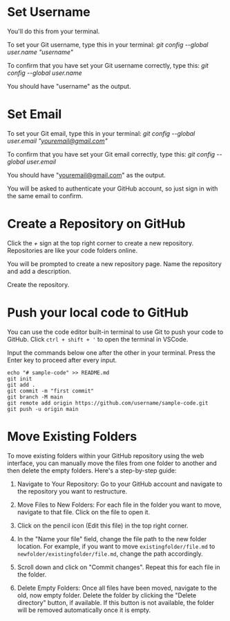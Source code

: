 # **Set Username**

You'll do this from your terminal.

To set your Git username, type this in your terminal:
    *git config --global user.name "username"*

To confirm that you have set your Git username correctly, type this:
    *git config --global user.name*
    
 You should have "username" as the output.
    
# **Set Email**    

To set your Git email, type this in your terminal:
    *git config --global user.email "youremail@gmail.com"*
    
To confirm that you have set your Git email correctly, type this:
    *git config --global user.email*
    
You should have "youremail@gmail.com" as the output.

You will be asked to authenticate your GitHub account, so just sign in with the same email to confirm.

# Create a Repository on GitHub

Click the *+* sign at the top right corner to create a new repository. Repositories are like your code folders online.

You will be prompted to create a new repository page. Name the repository and add a description.

Create the repository.

# Push your local code to GitHub

You can use the code editor built-in terminal to use Git to push your code to GitHub. Click `ctrl + shift + '` to open the terminal in VSCode.

Input the commands below one after the other in your terminal. Press the Enter key to proceed after every input.

    echo "# sample-code" >> README.md
    git init
    git add .
    git commit -m "first commit"
    git branch -M main
    git remote add origin https://github.com/username/sample-code.git
    git push -u origin main

# Move Existing Folders

To move existing folders within your GitHub repository using the web interface, you can manually move the files from one folder to another and then delete the empty folders. Here's a step-by-step guide:
   
1. Navigate to Your Repository:
    Go to your GitHub account and navigate to the repository you want to restructure.
        
2. Move Files to New Folders:
For each file in the folder you want to move, navigate to that file.
Click on the file to open it.
        
3. Click on the pencil icon (Edit this file) in the top right corner.
    
4. In the "Name your file" field, change the file path to the new folder location. For example, if you want to move `existingfolder/file.md` to `newfolder/existingfolder/file.md`, change the path accordingly.
    
5. Scroll down and click on "Commit changes". Repeat this for each file in the folder.
   
6. Delete Empty Folders: Once all files have been moved, navigate to the old, now empty folder. Delete the folder by clicking the "Delete directory" button, if available. If this button is not available, the folder will be removed automatically once it is empty.
